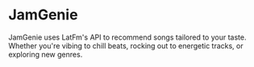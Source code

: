 # JamGenie
JamGenie uses LatFm's API to recommend songs tailored to your taste. Whether you're vibing to chill beats, rocking out to energetic tracks, or exploring new genres.
